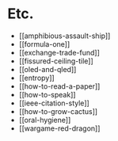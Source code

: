 # Etc.

* [[amphibious-assault-ship]]
* [[formula-one]]
* [[exchange-trade-fund]]
* [[fissured-ceiling-tile]]
* [[oled-and-qled]]
* [[entropy]]
* [[how-to-read-a-paper]]
* [[how-to-speak]]
* [[ieee-citation-style]]
* [[how-to-grow-cactus]]
* [[oral-hygiene]]
* [[wargame-red-dragon]]
